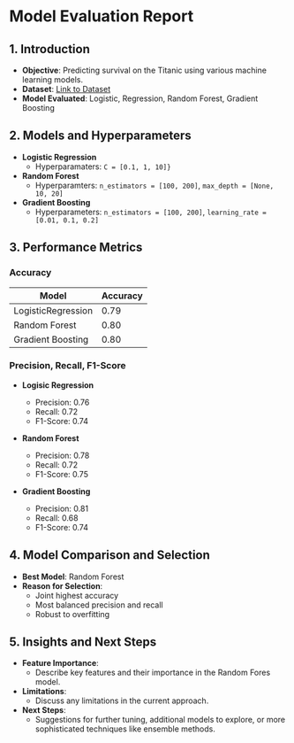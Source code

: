 # Model Evaluation Report

## 1. Introduction
- **Objective**: Predicting survival on the Titanic using various machine learning models.
- **Dataset**: [Link to Dataset](https://www.kaggle.com/c/titanic/data)
- **Model Evaluated**: Logistic, Regression, Random Forest, Gradient Boosting

## 2. Models and Hyperparameters
- **Logistic Regression**
  - Hyperparamaters: `C = [0.1, 1, 10]}`
- **Random Forest**
  - Hyperparamters: `n_estimators = [100, 200]`, `max_depth = [None, 10, 20]`
- **Gradient Boosting**
  - Hyperparameters: `n_estimators = [100, 200]`, `learning_rate = [0.01, 0.1, 0.2]`


## 3. Performance Metrics
### Accuracy
|Model | Accuracy |
|---|----------|
|LogisticRegression | 0.79     |
|Random Forest | 0.80     |
|Gradient Boosting| 0.80     |

### Precision, Recall, F1-Score
- **Logisic Regression**
  - Precision: 0.76
  - Recall: 0.72
  - F1-Score: 0.74

- **Random Forest**
  - Precision: 0.78
  - Recall: 0.72
  - F1-Score: 0.75

- **Gradient Boosting**
  - Precision: 0.81
  - Recall: 0.68
  - F1-Score: 0.74


## 4. Model Comparison and Selection
- **Best Model**: Random Forest
- **Reason for Selection**:
  - Joint highest accuracy
  - Most balanced precision and recall
  - Robust to overfitting


## 5. Insights and Next Steps
- **Feature Importance**:
  - Describe key features and their importance in the Random Fores model.
- **Limitations**:
  - Discuss any limitations in the current approach.
- **Next Steps**:
  - Suggestions for further tuning, additional models to explore, or more sophisticated techniques like ensemble methods.
